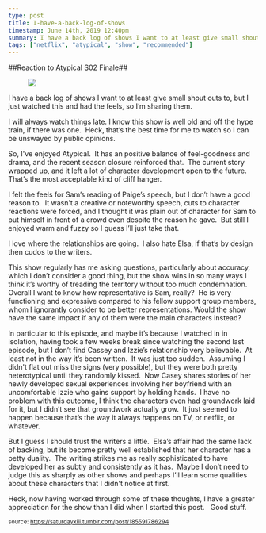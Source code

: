 ```yaml
---
type: post
title: I-have-a-back-log-of-shows
timestamp: June 14th, 2019 12:40pm
summary: I have a back log of shows I want to at least give small shout outs to but I just watched this and had the feels so I’m sharing themppI will alSo Ive enjoyed Atypical  It has an positive balance of feelgoodness and drama and the recent season closure reinforced that  The current story wrI felt the feels for Sam’s reading of Paige’s speech but I don’t have a good reason to  It wasnt a creative or noteworthy speech cuts to character I love where the relationships are going  I also hate Elsa if that’s by design then cudos to the writers  ppThis show regularly has me asking qIn particular to this episode and maybe it’s because I watched in in isolation having took a few weeks break since watching the second last episode But I guess I should trust the writers a little  Elsa’s affair had the same lack of backing but its become pretty well established that her characterHeck now having worked through some of these thoughts I have a greater appreciation for the show than I did when I started this post   Good stuff
tags: ["netflix", "atypical", "show", "recommended"]
---
```

##Reaction to Atypical S02 Finale##
                    <figure class="tmblr-full" data-orig-height="222" data-orig-width="500"><img src="https://64.media.tumblr.com/f7f165b06f7b97e150503c445bd19241/tumblr_pf0gd2y0qL1xg1bbjo5_500.gif" data-orig-height="222" data-orig-width="500"/></figure><p>I have a back log of shows I want to at least give small shout outs to, but I just watched this and had the feels, so I’m sharing them.</p><p>I will always watch things late. I know this show is well old and off the hype train, if there was one.  Heck, that’s the best time for me to watch so I can be unswayed by public opinions.  </p><p>So, I've enjoyed Atypical.  It has an positive balance of feel-goodness and drama, and the recent season closure reinforced that.  The current story wrapped up, and it left a lot of character development open to the future.  That’s the most acceptable kind of cliff hanger.</p><p>I felt the feels for Sam’s reading of Paige’s speech, but I don’t have a good reason to.  It wasn't a creative or noteworthy speech, cuts to character reactions were forced, and I thought it was plain out of character for Sam to put himself in front of a crowd even despite the reason he gave.  But still I enjoyed warm and fuzzy so I guess I’ll just take that.</p><p>I love where the relationships are going.  I also hate Elsa, if that’s by design then cudos to the writers.  </p><p>This show regularly has me asking questions, particularly about accuracy, which I don’t consider a good thing, but the show wins in so many ways I think it’s worthy of treading the territory without too much condemnation.  Overall I want to know how representative is Sam, really?  He is very functioning and expressive compared to his fellow support group members, whom I ignorantly consider to be better representations. Would the show have the same impact if any of them were the main characters instead?</p><p>In particular to this episode, and maybe it’s because I watched in in isolation, having took a few weeks break since watching the second last episode, but I don’t find Cassey and Izzie’s relationship very believable.  At least not in the way it’s been written.  It was just too sudden.  Assuming I didn't flat out miss the signs (very possible), but they were both pretty heterotypical until they randomly kissed.  Now Casey shares stories of her newly developed sexual experiences involving her boyfriend with an uncomfortable Izzie who gains support by holding hands.  I have no problem with this outcome, I think the characters even had groundwork laid for it, but I didn’t see that groundwork actually grow.  It just seemed to happen because that’s the way it always happens on TV, or netflix, or whatever.</p><p>But I guess I should trust the writers a little.  Elsa’s affair had the same lack of backing, but its become pretty well established that her character has a petty duality.  The writing strikes me as really sophisticated to have developed her as subtly and consistently as it has.  Maybe I don’t need to judge this as sharply as other shows and perhaps I’ll learn some qualities about these characters that I didn't notice at first.</p><p>Heck, now having worked through some of these thoughts, I have a greater appreciation for the show than I did when I started this post.   Good stuff.</p>
                
                
                
                
                
                
                                
<small>source: https://saturdayxiii.tumblr.com/post/185591786294</small>